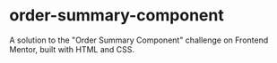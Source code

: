 # order-summary-component
A solution to the "Order Summary Component" challenge on Frontend Mentor, built with HTML and CSS.
